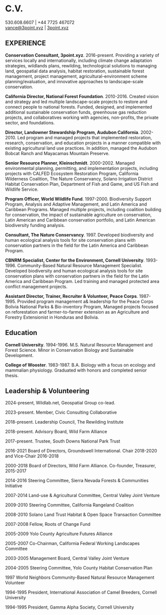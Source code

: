 # C.V.
530.608.6607 | +44 7725 467072 <br>
<a href= "mailto:vance@3point.xyz">vance@3point.xyz</a> | [3point.xyz](https://3point.xyz)

## EXPERIENCE

**Conservation Consultant, 3point.xyz**. 2016-present. Providing a variety of services locally and internationally, including climate change adaptation strategies, wildlands plans, rewilding, technological solutions to managing land, geospatial data analysis, habitat restoration, sustainable forest management, project management, agricultural-environment scheme planning/evaluation, and innovative approaches to landscape-scale conservation. 

**California Director, National Forest Foundation**. 2010-2016. Created vision and strategy and led multiple landscape-scale projects to restore and connect people to national forests. Funded, designed, and implemented additional sustainable conservation funds, greenhouse gas reduction projects, and collaboratives working with agencies, non-profits, the private sector, and foundations. 

**Director, Landowner Stewardship Program, Audubon California**. 2002-2010. Led program and managed projects that implemented restoration, research, conservation, and education projects in a manner compatible with existing agricultural land use practices. In addition, managed the Audubon Bobcat Ranch and Mayacamas Mountain Preserve. 

**Senior Resource Planner, Kleinschmidt**. 2000-2002. Managed environmental planning, permitting, and implementation projects, including projects with CALFED Ecosystem Restoration Program, California Wilderness Coalition, The Nature Conservancy, Solano Irrigation District Habitat Conservation Plan, Department of Fish and Game, and US Fish and Wildlife Service. 

**Program Officer, World Wildlife Fund**. 1997-2000. Biodiversity Support Program, Analysis and Adaptive Management, and Latin America and Caribbean Programs. Managed multiple projects, including coalition building for conservation, the impact of sustainable agriculture on conservation, Latin American and Caribbean conservation portfolio, and Latin American biodiversity funding analysis. 

**Consultant, The Nature Conservancy**. 1997. Developed biodiversity and human ecological analysis tools for site conservation plans with conservation partners in the field for the Latin America and Caribbean Program. 

**CBNRM Specialist, Center for the Environment, Cornell University**. 1993-1996. Community-Based Natural Resource Management Specialist. Developed biodiversity and human ecological analysis tools for site conservation plans with conservation partners in the field for the Latin America and Caribbean Program.  Led training and managed protected area conflict management projects.

**Assistant Director, Trainer, Recruiter & Volunteer, Peace Corps**. 1987-1995. Provided program management a& leadership for the Peace Corps Bolivia National Parks & Bio-inventory Program, Managed projects focused on reforestation and farmer-to-farmer extension as an Agriculture and Forestry Extensionist in Honduras and Bolivia.

## Education

**Cornell University**. 1994-1996. M.S. Natural Resource Management and Forest Science. Minor in Conservation Biology and Sustainable Development. 

**College of Wooster**. 1983-1987. B.A. Biology with a focus on ecology and mammalian physiology. Graduated with honors and completed senior thesis.

## Leadership & Volunteering

2024-present, Wildlab.net, Geospatial Group co-lead.

2023-present. Member, Civic Consulting Collaborative

2018-present. Leadership Council, The Rewilding Institute

2018-present. Advisory Board, Wild Farm Alliance

2017-present. Trustee, South Downs National Park Trust

2016-2021 Board of Directors, Groundswell International. Chair 2018-2020 and Vice-Chair 2016-2018

2000-2018 Board of Directors, Wild Farm Alliance. Co-founder, Treasurer, 2015-2017

2014-2016 Steering Committee, Sierra Nevada Forests & Communities Initiative

2007-2014 Land-use & Agricultural Committee, Central Valley Joint Venture

2009-2010 Steering Committee, California Rangeland Coalition

2008-2010 Solano Land Trust Habitat & Open Space Transaction Committee

2007-2008 Fellow, Roots of Change Fund

2005-2009 Yolo County Agriculture Futures Alliance

2005-2007 Co-Chairman, California Federal Working Landscapes Committee

2003-2005 Management Board, Central Valley Joint Venture

2004-2005 Steering Committee, Yolo County Habitat Conservation Plan

1997 World Neighbors Community-Based Natural Resource Management Volunteer

1994-1995 President, International Association of Camel Breeders, Cornell University

1994-1995 President, Gamma Alpha Society, Cornell University
